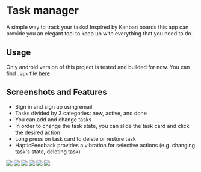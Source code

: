 # Task manager
A simple way to track your tasks! Inspired by Kanban boards this app can provide you an elegant tool to keep up with everything that you need to do.

## Usage
Only android version of this project is tested and builded for now. You can find `.apk` file [here](release\app-release.apk) 

## Screenshots and Features
- Sign in and sign up using email
- Tasks divided by 3 categories: new, active, and done
- You can add and change tasks
- In order to change the task state, you can slide the task card and click the desired action
- Long press on task card to delete or restore task
- HapticFeedback provides a vibration for selective actions (e.g. changing task's state, deleting task)

<img src="screenshots\auth.jpg?raw=true">
<img src="screenshots\login.jpg?raw=true">
<img src="screenshots\tasks.jpg?raw=true">
<img src="screenshots\task_detail.jpg?raw=true">
<img src="screenshots\change_state.jpg?raw=true">
<img src="screenshots\trash.jpg?raw=true">